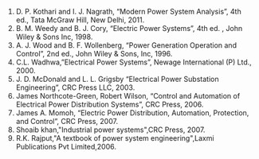 1. D. P. Kothari and I. J. Nagrath, “Modern Power System Analysis”, 4th ed., Tata McGraw Hill, New Delhi, 2011.
2. B. M. Weedy and B. J. Cory, “Electric Power Systems”, 4th ed. , John Wiley & Sons Inc, 1998.
3. A. J. Wood and B. F. Wollenberg, “Power Generation Operation and Control”, 2nd ed., John Wiley & Sons, Inc, 1996.
4. C.L. Wadhwa,”Electrical Power Systems”, Newage International (P) Ltd., 2000.
5. J. D. McDonald and L. L. Grigsby “Electrical Power Substation Engineering”, CRC Press LLC, 2003.
6. James Northcote-Green, Robert Wilson, “Control and Automation of Electrical Power Distribution Systems”, CRC Press, 2006.
7. James A. Momoh, “Electric Power Distribution, Automation, Protection, and Control”, CRC Press, 2007.
8. Shoaib khan,"Industrial power systems",CRC Press, 2007.
9. R.K. Rajput,"A textbook of power system engineering",Laxmi Publications Pvt Limited,2006.
